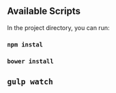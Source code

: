 
## Available Scripts

In the project directory, you can run:

### `npm instal`

### `bower install`

## `gulp watch`



